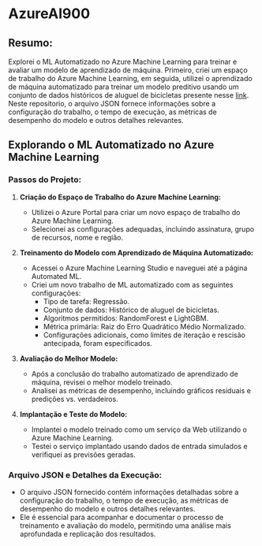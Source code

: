 # AzureAI900

## Resumo: 

Explorei o ML Automatizado no Azure Machine Learning para treinar e avaliar um modelo de aprendizado de máquina. Primeiro, criei um espaço de trabalho do Azure Machine Learning, em seguida, utilizei o aprendizado de máquina automatizado para treinar um modelo preditivo usando um conjunto de dados históricos de aluguel de bicicletas presente nesse [link](https://aka.ms/bike-rentals). Neste repositorio, o arquivo JSON fornece informações sobre a configuração do trabalho, o tempo de execução, as métricas de desempenho do modelo e outros detalhes relevantes.

## Explorando o ML Automatizado no Azure Machine Learning

### Passos do Projeto:

1. **Criação do Espaço de Trabalho do Azure Machine Learning:**
   - Utilizei o Azure Portal para criar um novo espaço de trabalho do Azure Machine Learning.
   - Selecionei as configurações adequadas, incluindo assinatura, grupo de recursos, nome e região.

2. **Treinamento do Modelo com Aprendizado de Máquina Automatizado:**
   - Acessei o Azure Machine Learning Studio e naveguei até a página Automated ML.
   - Criei um novo trabalho de ML automatizado com as seguintes configurações:
     - Tipo de tarefa: Regressão.
     - Conjunto de dados: Histórico de aluguel de bicicletas.
     - Algoritmos permitidos: RandomForest e LightGBM.
     - Métrica primária: Raiz do Erro Quadrático Médio Normalizado.
     - Configurações adicionais, como limites de iteração e rescisão antecipada, foram especificados.

3. **Avaliação do Melhor Modelo:**
   - Após a conclusão do trabalho automatizado de aprendizado de máquina, revisei o melhor modelo treinado.
   - Analisei as métricas de desempenho, incluindo gráficos residuais e predições vs. verdadeiros.

4. **Implantação e Teste do Modelo:**
   - Implantei o modelo treinado como um serviço da Web utilizando o Azure Machine Learning.
   - Testei o serviço implantado usando dados de entrada simulados e verifiquei as previsões geradas.

### Arquivo JSON e Detalhes da Execução:

- O arquivo JSON fornecido contém informações detalhadas sobre a configuração do trabalho, o tempo de execução, as métricas de desempenho do modelo e outros detalhes relevantes.
- Ele é essencial para acompanhar e documentar o processo de treinamento e avaliação do modelo, permitindo uma análise mais aprofundada e replicação dos resultados.
